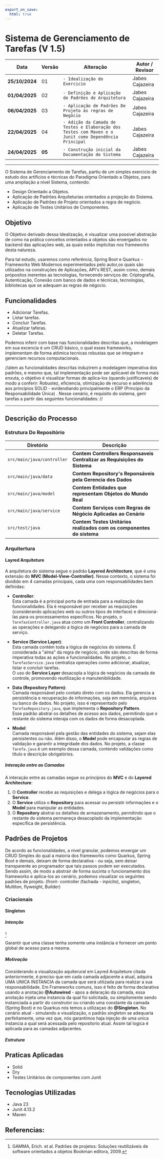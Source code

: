 ```yaml
---
export_on_save:
  html: true
---
```


# Sistema de Gerenciamento de Tarefas (V 1.5)


| Data       | Versão   | Alteração | Autor / Revisor
|------------|----------|-----------|---------|
|**25/10/2024**  |    01    | `- Idealização do Exercicio` |  Jabes Cajazeira  
|**01/04/2025**  |    02    | `- Definição e Aplicação de Padrões de Arquitetura` |  Jabes Cajazeira
|**06/04/2025**  |    03    | `- Aplicação de Padrões De Projeto ás regras de Negócio` | Jabes Cajazeira 
|**22/04/2025**  |    04   | `- Adição da Camada de Testes e Elaboração dos Testes com Maven e o Junit como Dependência Principal`  | Jabes Cajazeira 
| **24/04/2025** |  **05** | `- Construção inicial da Documentação do Sistema ` | Jabes Cajazeira

---

O Sistema de Gerenciamento de Tarefas, partiu de um simples exercicio de estudo dos artificios e técnicas do Paradigma Orientado a Objetos, para uma ampliação a nivel Sistema, contendo:

- Design Orientado a Objetos. 
- Aplicação de Padrões Arquiteturias orientados a projeção do Sistema.
- Aplicação de Padrões de Projeto orientados a regra de negócio.
- Aplicação de Testes Unitários de Componentes.


## Objetivo

O Objetivo derivado dessa Idealização, é visualizar uma possivel abstração de como na prática conceitos orientados a objetos são enxergados no backend das aplicações web, as quais estão implicitas nos frameworks desta natureza. 

Para tal estudo, usaremos como referência, Spring Boot e Quarkus - Frameworks Web Modernos experimentados pelo autor,os quais são utilizados na construções de Aplicações, API's REST, assim como, demais própositos inerentes as tecnologias, fornecendo serviços de: Criptografia, Autenticação, Conexão com banco de dados e técnicas, tecnologias, bibliotecas que se adequam as regras de négocio.


## Funcionalidades

- Adicionar Tarefas.
- Listar tarefas.
- Concluir Tarefas.
- Atualizar taferas.
- Deletar Tarefas.

Podemos inferir com base nas funcionalidades descritas que, a modelagem em sua excencia é um CRUD básico, o qual esses frameworks,
implementam de forma atõmica tecnicas robustas que se integram e gerenciam recursos computacionais. 

  //alem as funcionalidades descritas induzirem a modelagem imperativa dos padrões, e mesmo que, tal implementação pode ser aplicavel de forma mais enxuta, o objetivo é visualizar formas de aplica-los (quando justificaveis) de modo a conferir: Robustez, eficiencia, otimização de recurso e aderência aos principios SOLID - evidendiando principalmente o ERP (Principio da Responsabilidade Única) . Nesse cenário, é requisito do sistema, gerir tarefas a partir das seguintes funcionalidades: //

---

## Descrição do Processo 

### Estrutura Do Repositório


| Diretório   | Descrição   |
|----------|----------|
| `src/main/java/controller`  |   **Contem Controllers Responsaveis Centralizar as Requisições do Sistema**    |
| `src/main/java/data`  |   **Contem Repository's Reponsáveis pela Gerencia dos Dados**    | 
| `src/main/java/model`  |   **Contem Entidades que representam Objetos do Mundo Real**    | 
| `src/main/java/service`  |    **Contem Serviços com Regras de Négócio Aplicadas ao Cenário**    |
| `src/test/java`  | **Contem Testes Unitários realizados com os componentes do sistema**  |


### Arquitertura


#### Layred Arquiteture

A arquitetura do sistema segue o padrão **Layered Architecture**, que é uma extensão do **MVC (Model-View-Controller)**. Nesse contexto, o sistema foi dividido em 4 camadas principais, cada uma com responsabilidades bem definidas:

- **Controller**:  
  Esta camada é a principal porta de entrada para a realização das funcionalidades. Ela é responsável por receber as requisições (considerando aplicações web ou outros tipos de interface) e direcioná-las para os processamentos específicos. No projeto, o `TarefasController.java` atua como um **Front Controller**, centralizando as operações e delegando a lógica de negócios para a camada de serviço.

- **Service (Service Layer)**:  
  Esta camada contém toda a lógica de negócios do sistema. É considerada a "alma" da regra de negócio, onde são descritas de forma imperativa todas as ações e funcionalidades. No projeto, o `TarefasService.java` centraliza operações como adicionar, atualizar, listar e concluir tarefas.  
  O uso do **Service Layer** desacopla a lógica de negócios da camada de controle, promovendo reutilização e manutenibilidade.

- **Data (Repository Pattern)**:  
  Camada responsável pelo contato direto com os dados. Ela gerencia a persistência e recuperação de informações, seja em memória, arquivos ou banco de dados. No projeto, isso é representado pelo `TarefasRepository.java`, que implementa o **Repository Pattern**.  
  Esse padrão abstrai os detalhes de acesso aos dados, permitindo que o restante do sistema interaja com os dados de forma desacoplada.

- **Model**:  
  Camada responsável pela gestão das entidades do sistema, sejam elas persistentes ou não. Além disso, o **Model** pode encapsular as regras de validação e garantir a integridade dos dados. No projeto, a classe `Tarefa.java` é um exemplo dessa camada, contendo validações como título e descrição obrigatórios.


##### **Interação entre as Camadas**

A interação entre as camadas segue os princípios do **MVC** e do **Layered Architecture**:
1. O **Controller** recebe as requisições e delega a lógica de negócios para o **Service**.
2. O **Service** utiliza o **Repository** para acessar ou persistir informações e o **Model** para manipular as entidades.
3. O **Repository** abstrai os detalhes de armazenamento, permitindo que o restante do sistema permaneça desacoplado da implementação específica de persistência.
  
## Padrões de Projetos  

De acordo as funcionalidades, a nivel granular, podemos enxergar um CRUD Simples do qual a maioria dos frameworks como Quarkus, Spring Boot e demais, deixam de forma declarativa - ou seja, sem deixar transparente ao programador que tais passos podem ser executados. Sendo assim, de modo a abstrair de forma sucinta o funcionamento dos frameworks e aplica-los ao cenário, podemos visualizar os seguintes padrões de projeto. (front- controller (fachada - inpicito), singleton, Multiton, flyweight, Builder)

### Criacionais 

#### Singleton  


##### Intenção

[^GAMMA]

Garantir que uma classe tenha somente uma instância e fornecer um ponto global de acesso para a mesma.

##### Motivação 

Considerando a visualização aquiterural em Layred Arquiteture citada anteriormente, é preciso que em cada camada adjacente a atual, adquira UMA UNICA INSTANCIA da camada que será utilizada para realizar a sua responsabilidade. Em Frameworks comuns, isso é feito de forma declarativa usando a anotação **@Autowired** - apos a delaração da camada, essa anotação injeta uma instancia da qual foi solicitada, ou simplismente sendo instanciada a partir do construtor ou criando uma constante da camada (Spring Boot) e no Quarkus nós temos a utilizaçao do **@Singleton**. No cenário atual - simulando a visualização, o padrão singleton se adequaria perfeitamente, uma vez que, nós garantimos haja injeção de uma unica instancia a qual será acessada pelo repositorio atual. Assim tal logica é aplicada para as camadas adjacentes.


##### Estrutura

 
## Praticas Aplicadas 

-  Solid
-  Dry
-  Testes Unitários de componentes com Junit

## Tecnologias Utilizadas 

- Java 23
- Junit 4.13.2
- Maven



## Referencias:

[^GAMMA]: GAMMA, Erich. et al. Padrões de projetos: Soluções reutilizáveis de software orientados a objetos Bookman editora, 2009.